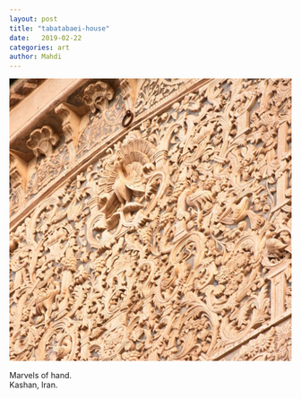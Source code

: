 ```yaml
---
layout: post
title: "tabatabaei-house"
date:   2019-02-22
categories: art
author: Mahdi
---
```


![tabatabaei-house](/img/arts/tabatabaei-house.jpg)


<span class='image-details'>
Marvels of hand.<br/>
Kashan, Iran.
</span>
